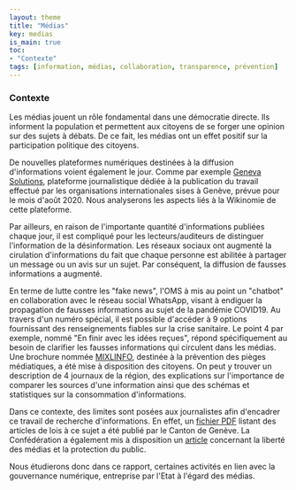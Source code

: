 ```yaml
---
layout: theme
title: "Médias"
key: medias
is_main: true
toc:
- "Contexte"
tags: [information, médias, collaboration, transparence, prévention]
---
```


### Contexte

Les médias jouent un rôle fondamental dans une démocratie directe. 
Ils informent la population et permettent aux citoyens de se forger une opinion sur des sujets à débats. 
De ce fait, les médias ont un effet positif sur la participation politique des citoyens.

De nouvelles plateformes numériques destinées à la diffusion d'informations voient également le jour. 
Comme par exemple [Geneva Solutions](https://www.heidi.news/geneva-solutions), plateforme journalistique dédiée à la publication du travail effectué par les organisations internationales sises à Genève, prévue pour le mois d'août 2020.
Nous analyserons les aspects liés à la Wikinomie de cette plateforme.

Par ailleurs, en raison de l'importante quantité d'informations publiées chaque jour, il est compliqué pour les lecteurs/auditeurs de distinguer l'information de la désinformation.
Les réseaux sociaux ont augmenté la cirulation d'informations du fait que chaque personne est abilitée à partager un message ou un avis sur un sujet. 
Par conséquent, la diffusion de fausses informations a augmenté.

En terme de lutte contre les "fake news", l'OMS à mis au point un "chatbot" en collaboration avec le réseau social WhatsApp, visant à endiguer la propagation de fausses informations au sujet de la pandémie COVID19.
Au travers d'un numéro spécial, il est possible d'accéder à 9 options fournissant des renseignements fiables sur la crise sanitaire. Le point 4 par exemple, nommé "En finir avec les idées reçues", répond spécifiquement au besoin de clarifier les fausses informations qui  circulent dans les médias.
Une brochure nommée [MIXLINFO](https://www.geneve.ch/sites/default/files/2020-02/mixlinfo-brochure-fakenews-promotion-citoyenne-ville-geneve_0.PDF), destinée à la prévention des pièges médiatiques, a été mise à disposition des citoyens. On peut y trouver un description de 4 journaux de la région, des explications sur l'importance de comparer les sources d'une information ainsi que des schémas et statistiques sur la consommation d'informations.

Dans ce contexte, des limites sont posées aux journalistes afin d'encadrer ce travail de recherche d'informations. En effet, un [fichier PDF](https://www.ge.ch/ppdt/fiches-info/doc/limites-journalistes.pdf) listant des articles de lois à ce sujet a été publié par le Canton de Genève.
La Confédération a également mis à disposition un [article](https://www.ubi.admin.ch/inhalte/pdf/Dokumentation/Artikel/Artikel_FR/UBI_Jubilaeumsbroschuere_FR.pdf) concernant la liberté des médias et la protection du public.

Nous étudierons donc dans ce rapport, certaines activités en lien avec la gouvernance numérique, entreprise par l'Etat à l'égard des médias.